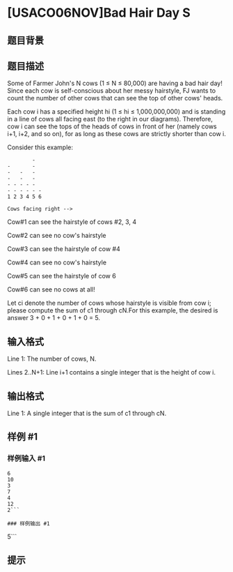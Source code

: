 # [USACO06NOV]Bad Hair Day S

## 题目背景



## 题目描述

Some of Farmer John's N cows (1 ≤ N ≤ 80,000) are having a bad hair day! Since each cow is self-conscious about her messy hairstyle, FJ wants to count the number of other cows that can see the top of other cows' heads.

Each cow i has a specified height hi (1 ≤ hi ≤ 1,000,000,000) and is standing in a line of cows all facing east (to the right in our diagrams). Therefore, cow i can see the tops of the heads of cows in front of her (namely cows i+1, i+2, and so on), for as long as these cows are strictly shorter than cow i.

Consider this example:

```
        -
-       -
-   -   -
-   -   -
- - - - -
- - - - - -
1 2 3 4 5 6

Cows facing right -->

```

Cow#1 can see the hairstyle of cows #2, 3, 4

Cow#2 can see no cow's hairstyle

Cow#3 can see the hairstyle of cow #4

Cow#4 can see no cow's hairstyle

Cow#5 can see the hairstyle of cow 6

Cow#6 can see no cows at all!

Let ci denote the number of cows whose hairstyle is visible from cow i; please compute the sum of c1 through cN.For this example, the desired is answer 3 + 0 + 1 + 0 + 1 + 0 = 5.


## 输入格式

Line 1: The number of cows, N.


Lines 2..N+1: Line i+1 contains a single integer that is the height of cow i.


## 输出格式

Line 1: A single integer that is the sum of c1 through cN.


## 样例 #1

### 样例输入 #1
```
6
10
3
7
4
12
2```

### 样例输出 #1

```
5```

## 提示


